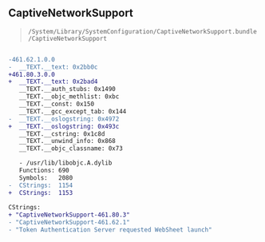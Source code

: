 ## CaptiveNetworkSupport

> `/System/Library/SystemConfiguration/CaptiveNetworkSupport.bundle/CaptiveNetworkSupport`

```diff

-461.62.1.0.0
-  __TEXT.__text: 0x2bb0c
+461.80.3.0.0
+  __TEXT.__text: 0x2bad4
   __TEXT.__auth_stubs: 0x1490
   __TEXT.__objc_methlist: 0xbc
   __TEXT.__const: 0x150
   __TEXT.__gcc_except_tab: 0x144
-  __TEXT.__oslogstring: 0x4972
+  __TEXT.__oslogstring: 0x493c
   __TEXT.__cstring: 0x1c8d
   __TEXT.__unwind_info: 0x868
   __TEXT.__objc_classname: 0x73

   - /usr/lib/libobjc.A.dylib
   Functions: 690
   Symbols:   2080
-  CStrings:  1154
+  CStrings:  1153
 
CStrings:
+ "CaptiveNetworkSupport-461.80.3"
- "CaptiveNetworkSupport-461.62.1"
- "Token Authentication Server requested WebSheet launch"

```
